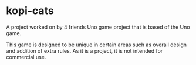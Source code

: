 # kopi-cats

A project worked on by 4 friends
Uno game project that is based of the Uno game.

This game is designed to be unique in certain areas such as overall design and addition of extra rules.
As it is a project, it is not intended for commercial use. 
